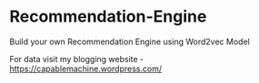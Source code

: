 # Recommendation-Engine
Build your own Recommendation Engine using Word2vec Model

For data visit my blogging website - https://capablemachine.wordpress.com/
